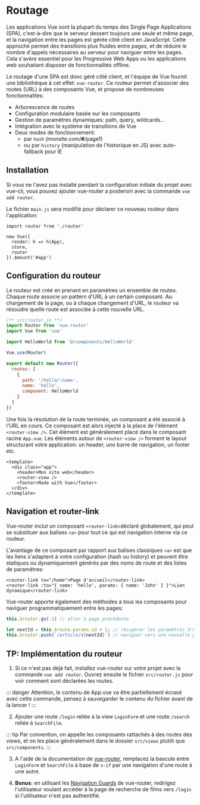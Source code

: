 # Routage

Les applications Vue sont la plupart du temps des Single Page Applications (SPA), c'est-à-dire que le serveur dessert toujours une seule et même page, et la navigation entre les pages est gérée côté client en JavaScript. Cette approche permet des transitions plus fluides entre pages, et de réduire le nombre d'appels nécessaires au serveur pour naviguer entre les pages. Cela s'avère essentiel pour les Progressive Web Apps ou les applications web souhaitant disposer de fonctionnalités offline.

Le routage d'une SPA est donc géré côté client, et l'équipe de Vue fournit une bibliothèque à cet effet: `vue-router`. Ce routeur permet d'associer des routes (URL) à des composants Vue, et propose de nombreuses fonctionnalités:

- Arborescence de routes
- Configuration modulaire basée sur les composants
- Gestion de paramètres dynamiques: path, query, wildcards...
- Intégration avec le système de transitions de Vue
- Deux modes de fonctionnement:
    - par `hash` (monsite.com/**#**/page1)
    - ou par `history` (manipulation de l'historique en JS) avec auto-fallback pour IE

## Installation

Si vous ne l'avez pas installé pendant la configuration initiale du projet avec vue-cli, vous pouvez ajouter vue-router a posteriori avec la commande `vue add router`. 

Le fichier `main.js` sera modifié pour déclarer ce nouveau routeur dans l'application:

```js{6}
import router from './router'

new Vue({
  render: h => h(App),
  store,
  router
}).$mount('#app')
```

## Configuration du routeur

Le routeur est créé en prenant en paramètres un ensemble de routes. Chaque route associe un pattern d'URL à un certain composant. Au chargement de la page, ou à chaque changement d'URL, le routeur va résoudre quelle route est associée à cette nouvelle URL.

```js
/** src/router.js **/
import Router from 'vue-router'
import Vue from 'vue'

import HelloWorld from '@/components/HelloWorld'

Vue.use(Router)

export default new Router({
  routes: [
    {
      path: '/hello/:name',
      name: 'hello',
      component: HelloWorld
    }
  ]
})
```

Une fois la résolution de la route terminée, un composant a été associé à l'URL en cours. Ce composant est alors injecté à la place de l'élément `<router-view />`. Cet élément est généralement placé dans le composant racine `App.vue`. Les éléments autour de `<router-view />` forment le layout structurant votre application: un header, une barre de navigation, un footer etc.

```vue
<template>
  <div class="app">
    <header>Mon site web</header>
    <router-view />
    <footer>Made with Vue</footer>
  </div>
</template>
```

## Navigation et router-link

Vue-router inclut un composant `<router-link>`déclaré globalement, qui peut se substituer aux balises `<a>` pour tout ce qui est navigation interne via ce routeur.

L'avantage de ce composant par rapport aux balises classiques `<a>` est que les liens s'adaptent à votre configuration (hash ou history) et peuvent être statiques ou dynamiquement générés par des noms de route et des listes de paramètres:

```vue
<router-link to="/home">Page d'accueil</router-link>
<router-link :to="{ name: 'hello', params: { name: 'John' } }">Lien dynamique</router-link>
```

Vue-router apporte également des méthodes à tous les composants pour naviguer programmatiquement entre les pages:

```js
this.$router.go(-1) // aller à page précédente

let nextId = this.$route.params.id + 1; // récupérer les paramètres d'URL
this.$router.push(`/article/${nextId}`) // naviguer vers une nouvelle page par URL
```

## TP: Implémentation du routeur

1. Si ce n'est pas déjà fait, installez vue-router sur votre projet avec la commande `vue add router`. Ouvrez ensuite le fichier `src/router.js` pour voir comment sont déclarées les routes.

::: danger
Attention, le contenu de App.vue va être partiellement écrasé avec cette commande, pensez à sauvegarder le contenu du fichier avant de la lancer !
:::

2. Ajouter une route `/login` reliée à la view `LoginForm` et une route `/search` reliée à `SearchFilm`.

::: tip
Par convention, on appelle les composants rattachés à des routes des *views*, et on les place généralement dans le dossier `src/views` plutôt que `src/components`.
:::

3. A l'aide de la documentation de [vue-router](https://router.vuejs.org/api/), remplacez la bascule entre `LoginForm` et `SearchFilm` à base de `v-if` par une navigation d'une route à une autre.

4. **Bonus**: en utilisant les [Navigation Guards](https://router.vuejs.org/guide/advanced/navigation-guards.html) de vue-router, redirigez l'utilisateur voulant accéder à la page de recherche de films vers `/login` si l'utilisateur n'est pas authentifié.